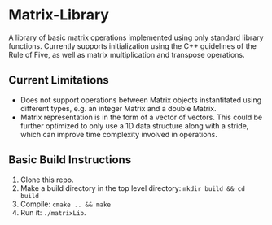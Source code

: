 # Matrix-Library
A library of basic matrix operations implemented using only standard library functions. 
Currently supports initialization using the C++ guidelines of the Rule of Five, as well as 
matrix multiplication and transpose operations.

## Current Limitations
- Does not support operations between Matrix objects instantitated using different types,
e.g. an integer Matrix and a double Matrix.
- Matrix representation is in the form of a vector of vectors. This could be further optimized
to only use a 1D data structure along with a stride, which can improve time complexity involved in operations.

## Basic Build Instructions
1. Clone this repo.
2. Make a build directory in the top level directory: `mkdir build && cd build`
3. Compile: `cmake .. && make`
4. Run it: `./matrixLib`.
